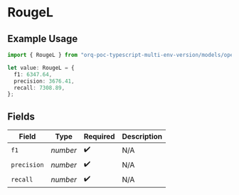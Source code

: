 # RougeL

## Example Usage

```typescript
import { RougeL } from "orq-poc-typescript-multi-env-version/models/operations";

let value: RougeL = {
  f1: 6347.64,
  precision: 3676.41,
  recall: 7308.89,
};
```

## Fields

| Field              | Type               | Required           | Description        |
| ------------------ | ------------------ | ------------------ | ------------------ |
| `f1`               | *number*           | :heavy_check_mark: | N/A                |
| `precision`        | *number*           | :heavy_check_mark: | N/A                |
| `recall`           | *number*           | :heavy_check_mark: | N/A                |